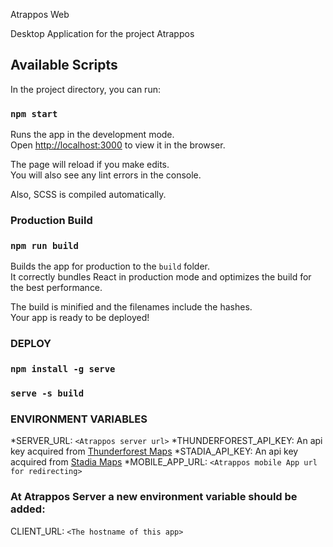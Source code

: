Atrappos Web

Desktop Application for the project Atrappos

## Available Scripts

In the project directory, you can run:

### `npm start`

Runs the app in the development mode.<br />
Open [http://localhost:3000](http://localhost:3000) to view it in the browser.

The page will reload if you make edits.<br />
You will also see any lint errors in the console.

Also, SCSS is compiled automatically.

### Production Build

### `npm run build`

Builds the app for production to the `build` folder.<br />
It correctly bundles React in production mode and optimizes the build for the best performance.

The build is minified and the filenames include the hashes.<br />
Your app is ready to be deployed!

### DEPLOY
### `npm install -g serve`
### `serve -s build`

### ENVIRONMENT VARIABLES

*SERVER_URL: `<Atrappos server url>`
*THUNDERFOREST_API_KEY: An api key acquired from [Thunderforest Maps](https://www.thunderforest.com/)
*STADIA_API_KEY: An api key acquired from [Stadia Maps](https://stadiamaps.com/)
*MOBILE_APP_URL: `<Atrappos mobile App url for redirecting>`


### At Atrappos Server a new environment variable should be added:

CLIENT_URL: `<The hostname of this app>`
